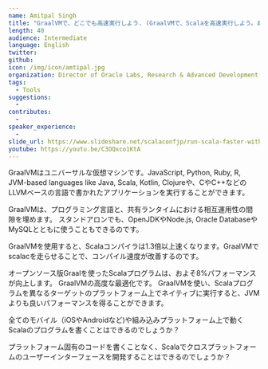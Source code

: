 ```yaml
---
name: Amitpal Singh
title: "GraalVMで、どこでも高速実行しよう. (GraalVMで、Scalaを高速実行しよう。あらゆるプラットフォーム上で。）"
length: 40
audience: Intermediate
language: English
twitter:
github:
icon: /img/icon/amtipal.jpg
organization: Director of Oracle Labs, Research & Advanced Development @ Asia-Pacific & Japan
tags:
  - Tools
suggestions:
  -
contributes:
  -
speaker_experience:
  -
slide_url: https://www.slideshare.net/scalaconfjp/run-scala-faster-with-graalvm-on-any-platform-graalvmscala-by-amitpal-singh
youtube: https://youtu.be/C3OQxco1KtA
---
```

GraalVMはユニバーサルな仮想マシンです。JavaScript, Python, Ruby, R, JVM-based languages like Java, Scala, Kotlin, Clojureや、CやC++などのLLVMベースの言語で書かれたアプリケーションを実行することができます。

GraalVMは、プログラミング言語と、共有ランタイムにおける相互運用性の間隙を埋めます。
スタンドアロンでも、OpenJDKやNode.js, Oracle DatabaseやMySQLとともに使うこともできるのです。

GraalVMを使用すると、Scalaコンパイラは1.3倍以上速くなります。GraalVMでscalacを走らせることで、コンパイル速度が改善するのです。

オープンソース版Graalを使ったScalaプログラムは、およそ8%パフォーマンスが向上します。
GraalVMの高度な最適化です。
GraalVMを使い、Scalaプログラムを異なるターゲットのプラットフォーム上でネイティブに実行すると、JVMよりも良いパフォーマンスを得ることができます。

全てのモバイル（iOSやAndroidなど)や組み込みプラットフォーム上で動くScalaのプログラムを書くことはできるのでしょうか？

プラットフォーム固有のコードを書くことなく、Scalaでクロスプラットフォームのユーザーインターフェースを開発することはできるのでしょうか？

